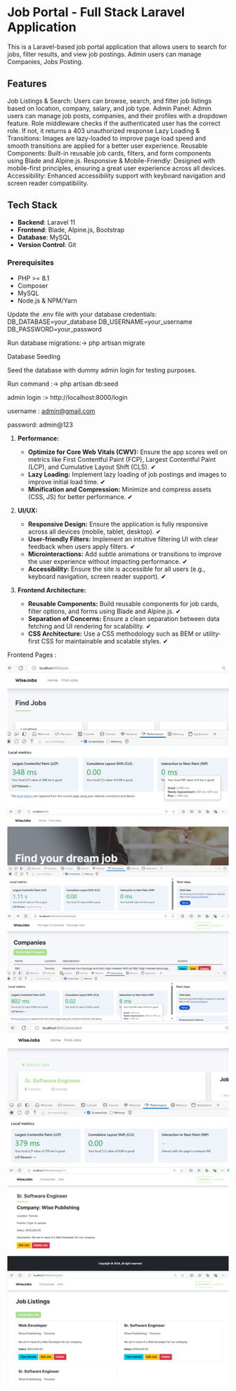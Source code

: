 
# Job Portal - Full Stack Laravel Application

This is a Laravel-based job portal application that allows users to search for jobs, filter results, and view job postings. 
Admin users can manage Companies, Jobs Posting.

## Features

Job Listings & Search: Users can browse, search, and filter job listings based on location, company, salary, and job type.
Admin Panel: Admin users can manage job posts, companies, and their profiles with a dropdown feature. Role middleware checks if the authenticated user has the correct role. If not, it returns a 403 unauthorized response
Lazy Loading & Transitions: Images are lazy-loaded to improve page load speed and smooth transitions are applied for a better user experience.
Reusable Components: Built-in reusable job cards, filters, and form components using Blade and Alpine.js.
Responsive & Mobile-Friendly: Designed with mobile-first principles, ensuring a great user experience across all devices.
Accessibility: Enhanced accessibility support with keyboard navigation and screen reader compatibility.

## Tech Stack

- **Backend**: Laravel 11
- **Frontend**: Blade, Alpine.js, Bootstrap 
- **Database**: MySQL
- **Version Control**: Git

### Prerequisites

- PHP >= 8.1
- Composer
- MySQL
- Node.js & NPM/Yarn

Update the .env file with your database credentials:
DB_DATABASE=your_database
DB_USERNAME=your_username
DB_PASSWORD=your_password

Run database migrations:-> php artisan migrate

Database Seeding

Seed the database with dummy admin login for testing purposes.

Run command :->  php artisan db:seed

admin login :> http://localhost:8000/login

username : admin@gmail.com

password: admin@123

1. **Performance:**
   - **Optimize for Core Web Vitals (CWV):** Ensure the app scores well on metrics like First Contentful Paint (FCP), Largest Contentful Paint (LCP), and Cumulative Layout Shift (CLS). ✔
   - **Lazy Loading:** Implement lazy loading of job postings and images to improve initial load time. ✔
   - **Minification and Compression:** Minimize and compress assets (CSS, JS) for better performance. ✔

2. **UI/UX:**
   - **Responsive Design:** Ensure the application is fully responsive across all devices (mobile, tablet, desktop). ✔
   - **User-friendly Filters:** Implement an intuitive filtering UI with clear feedback when users apply filters. ✔
   - **Microinteractions:** Add subtle animations or transitions to improve the user experience without impacting performance. ✔
   - **Accessibility:** Ensure the site is accessible for all users (e.g., keyboard navigation, screen reader support). ✔

3. **Frontend Architecture:**
   - **Reusable Components:** Build reusable components for job cards, filter options, and forms using Blade and Alpine.js. ✔
   - **Separation of Concerns:** Ensure a clean separation between data fetching and UI rendering for scalability. ✔
   - **CSS Architecture:** Use a CSS methodology such as BEM or utility-first CSS for maintainable and scalable styles. ✔
  

Frontend Pages :

<img src="https://github.com/amarpaviall/laravel_full-stack-challenge/blob/main/screenshots/metrics.png" alt="App screenshot">

<img src="https://github.com/amarpaviall/laravel_full-stack-challenge/blob/main/screenshots/home.png" alt="App screenshot">

<img src="https://github.com/amarpaviall/laravel_full-stack-challenge/blob/main/screenshots/company.png" alt="App screenshot">

<img src="https://github.com/amarpaviall/laravel_full-stack-challenge/blob/main/screenshots/job_detail.png" alt="App screenshot">

<img src="https://github.com/amarpaviall/laravel_full-stack-challenge/blob/main/screenshots/view.png" alt="App screenshot">

<img src="https://github.com/amarpaviall/laravel_full-stack-challenge/blob/main/screenshots/list.png" alt="App screenshot">
